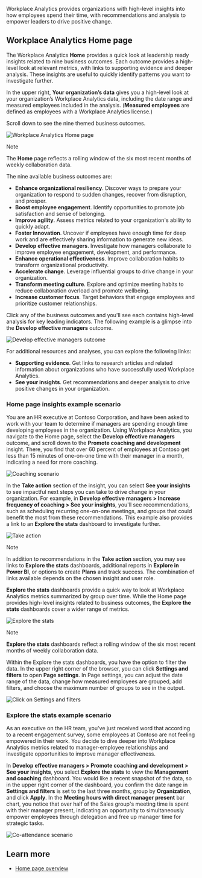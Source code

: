Workplace Analytics provides organizations with high-level insights into how employees spend their time, with recommendations and analysis to empower leaders to drive positive change.

## Workplace Analytics Home page

The Workplace Analytics **Home** provides a quick look at leadership ready insights related to nine business outcomes. Each outcome provides a high-level look at relevant metrics, with links to supporting evidence and deeper analysis. These insights are useful to quickly identify patterns you want to investigate further.

In the upper right, **Your organization’s data** gives you a high-level look at your organization’s Workplace Analytics data, including the date range and measured employees included in the analysis. (**Measured employees** are defined as employees with a Workplace Analytics license.)

Scroll down to see the nine themed business outcomes.

![Workplace Analytics Home page](../media/home-page.png)

> [!NOTE] 
> The **Home** page reflects a rolling window of the six most recent months of weekly collaboration data.

The nine available business outcomes are:

- **Enhance organizational resiliency**. Discover ways to prepare your organization to respond to sudden changes, recover from disruption, and prosper.
- **Boost employee engagement**. Identify opportunities to promote job satisfaction and sense of belonging.
- **Improve agility**. Assess metrics related to your organization's ability to quickly adapt.
- **Foster Innovation**. Uncover if employees have enough time for deep work and are effectively sharing information to generate new ideas.
- **Develop effective managers**. Investigate how managers collaborate to improve employee engagement, development, and performance.
- **Enhance operational effectiveness**. Improve collaboration habits to transform organizational productivity.
- **Accelerate change**. Leverage influential groups to drive change in your organization.
- **Transform meeting culture**. Explore and optimize meeting habits to reduce collaboration overload and promote wellbeing.
- **Increase customer focus**. Target behaviors that engage employees and prioritize customer relationships.

Click any of the business outcomes and you'll see each contains high-level analysis for key leading indicators. The following example is a glimpse into the **Develop effective managers** outcome.

![Develop effective managers outcome](../media/develop-managers.png)

For additional resources and analyses, you can explore the following links:

- **Supporting evidence**. Get links to research articles and related information about organizations who have successfully used Workplace Analytics.
- **See your insights**. Get recommendations and deeper analysis to drive positive changes in your organization.

### Home page insights example scenario

You are an HR executive at Contoso Corporation, and have been asked to work with your team to determine if managers are spending enough time developing employees in the organization. Using Workplace Analytics, you navigate to the Home page, select the **Develop effective managers** outcome, and scroll down to the **Promote coaching and development** insight. There, you find that over 60 percent of employees at Contoso get less than 15 minutes of one-on-one time with their manager in a month, indicating a need for more coaching.

![Coaching scenario](../media/coaching-scenario.png)

In the **Take action** section of the insight, you can select **See your insights** to see impactful next steps you can take to drive change in your organization. For example, in **Develop effective managers > Increase frequency of coaching > See your insights**, you'll see recommendations, such as scheduling recurring one-on-one meetings, and groups that could benefit the most from these recommendations. This example also provides a link to an **Explore the stats** dashboard to investigate further.

![Take action](../media/take-action-to-best-practices.png)

> [!NOTE]
> In addition to recommendations in the **Take action** section, you may see links to **Explore the stats** dashboards, additional reports in **Explore in Power BI**, or options to create **Plans** and track success. The combination of links available depends on the chosen insight and user role.

**Explore the stats** dashboards provide a quick way to look at Workplace Analytics metrics summarized by group over time. While the Home page provides high-level insights related to business outcomes, the **Explore the stats** dashboards cover a wider range of metrics. 

![Explore the stats](../media/explore-the-stats.png)

> [!NOTE]
> **Explore the stats** dashboards reflect a rolling window of the six most recent months of weekly collaboration data.

Within the Explore the stats dashboards, you have the option to filter the data. In the upper right corner of the browser, you can click **Settings and filters** to open **Page settings**. In Page settings, you can adjust the date range of the data, change how measured employees are grouped, add filters, and choose the maximum number of groups to see in the output.

![Click on Settings and filters](../media/settings-filters.png)

### Explore the stats example scenario

As an executive on the HR team, you've just received word that according to a recent engagement survey, some employees at Contoso are not feeling empowered in their work. You decide to dive deeper into Workplace Analytics metrics related to manager-employee relationships and investigate opportunities to improve manager effectiveness.

In **Develop effective managers > Promote coaching and development > See your insights**, you select **Explore the stats** to view the **Management and coaching** dashboard. You would like a recent snapshot of the data, so in the upper right corner of the dashboard, you confirm the date range in **Settings and filters** is set to the last three months, group by **Organization**, and click **Apply**. In the **Meeting hours with direct manager present** bar chart, you notice that over half of the Sales group's meeting time is spent with their manager present, indicating an opportunity to simultaneously empower employees through delegation and free up manager time for strategic tasks.

![Co-attendance scenario](../media/co-attendance-scenario.png)

## Learn more

- [Home page overview](https://docs.microsoft.com/workplace-analytics/use/insights?azure-portal=true)
